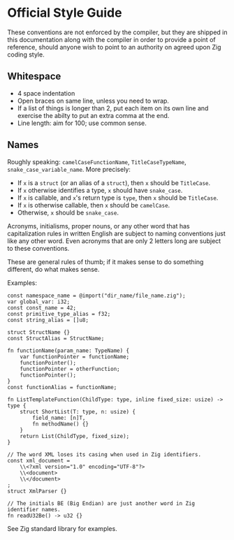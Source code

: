 # Official Style Guide

These conventions are not enforced by the compiler, but they are shipped in
this documentation along with the compiler in order to provide a point of
reference, should anyone wish to point to an authority on agreed upon Zig
coding style.

## Whitespace

 * 4 space indentation
 * Open braces on same line, unless you need to wrap.
 * If a list of things is longer than 2, put each item on its own line and
   exercise the abilty to put an extra comma at the end.
 * Line length: aim for 100; use common sense.

## Names

Roughly speaking: `camelCaseFunctionName`, `TitleCaseTypeName`,
`snake_case_variable_name`. More precisely:

 * If `x` is a `struct` (or an alias of a `struct`), then `x` should be `TitleCase`.
 * If `x` otherwise identifies a type, `x` should have `snake_case`.
 * If `x` is callable, and `x`'s return type is `type`, then `x` should be `TitleCase`.
 * If `x` is otherwise callable, then `x` should be `camelCase`.
 * Otherwise, `x` should be `snake_case`.

Acronyms, initialisms, proper nouns, or any other word that has capitalization
rules in written English are subject to naming conventions just like any other
word. Even acronyms that are only 2 letters long are subject to these
conventions.

These are general rules of thumb; if it makes sense to do something different,
do what makes sense.

Examples:

```zig
const namespace_name = @import("dir_name/file_name.zig");
var global_var: i32;
const const_name = 42;
const primitive_type_alias = f32;
const string_alias = []u8;

struct StructName {}
const StructAlias = StructName;

fn functionName(param_name: TypeName) {
    var functionPointer = functionName;
    functionPointer();
    functionPointer = otherFunction;
    functionPointer();
}
const functionAlias = functionName;

fn ListTemplateFunction(ChildType: type, inline fixed_size: usize) -> type {
    struct ShortList(T: type, n: usize) {
        field_name: [n]T,
        fn methodName() {}
    }
    return List(ChildType, fixed_size);
}

// The word XML loses its casing when used in Zig identifiers.
const xml_document =
    \\<?xml version="1.0" encoding="UTF-8"?>
    \\<document>
    \\</document>
;
struct XmlParser {}

// The initials BE (Big Endian) are just another word in Zig identifier names.
fn readU32Be() -> u32 {}
```

See Zig standard library for examples.
